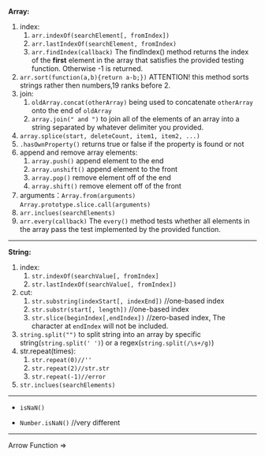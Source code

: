 **Array:**

1. index:
   1. `arr.indexOf(searchElement[, fromIndex])`
   2. `arr.lastIndexOf(searchElement, fromIndex)`
   3. `arr.findIndex(callback)` The findIndex\(\) method returns the index of the **first** element in the array that satisfies the provided testing function. Otherwise -1 is returned.
2. `arr.sort(function(a,b){return a-b;})` ATTENTION! this method sorts strings rather then numbers,19 ranks before 2.
3. join:
   1. `oldArray.concat(otherArray)` being used to concatenate `otherArray` onto the end of `oldArray`
   2. `array.join(" and ")` to join all of the elements of an array into a string separated by whatever delimiter you provided.
4. `array.splice(start, deleteCount, item1, item2, ...)`
5. `.hasOwnProperty()` returns true or false if the property is found or not
6. append and remove array elements:
   1. `array.push()` append element to the end
   2. `array.unshift()` append element to the front
   3. `array.pop()` remove element off of the end
   4. `array.shift()` remove element off of the front
7. arguments：`Array.from(arguments)`  `Array.prototype.slice.call(arguments)` 
8. `arr.inclues(searchElements)`
9. `arr.every(callback)`  The `every()` method tests whether all elements in the array pass the test implemented by the provided function.

---

**String:**

1. index:
   1. `str.indexOf(searchValue[, fromIndex]`
   2. `str.lastIndexOf(searchValue[, fromIndex])`
2. cut:
   1. `str.substring(indexStart[, indexEnd])`  //one-based index
   2. `str.substr(start[, length])`  //one-based index
   3. `str.slice(beginIndex[,endIndex])`  //zero-based index, The character at `endIndex` will not be included.
3. `string.split("")` to split string into an array by specific string\(`string.split(' ')`\) or a regex\(`string.split(/\s+/g)`\) 
4. str.repeat\(times\):
   1. `str.repeat(0)//''`
   2. `str.repeat(2)//str.str`
   3. `str.repeat(-1)//error`
5. `str.inclues(searchElements)`

---

* `isNaN()`

* `Number.isNaN()`  //very different

---

Arrow Function   =&gt;

